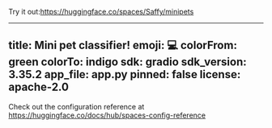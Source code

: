 Try it out:https://huggingface.co/spaces/Saffy/minipets

---
title: Mini pet classifier!
emoji: 💻
colorFrom: green
colorTo: indigo
sdk: gradio
sdk_version: 3.35.2
app_file: app.py
pinned: false
license: apache-2.0
---

Check out the configuration reference at https://huggingface.co/docs/hub/spaces-config-reference
